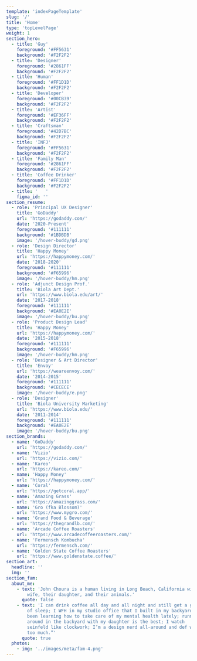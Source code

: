 ```yaml
---
template: 'indexPageTemplate'
slug: '/'
title: 'Home'
type: 'topLevelPage'
weight: 1
section_hero:
  - title: 'Guy'
    foreground: '#FF5631'
    background: '#F2F2F2'
  - title: 'Designer'
    foreground: '#2861FF'
    background: '#F2F2F2'
  - title: 'Human'
    foreground: '#FF1D1D'
    background: '#F2F2F2'
  - title: 'Developer'
    foreground: '#00CB39'
    background: '#F2F2F2'
  - title: 'Artist'
    foreground: '#EF36FF'
    background: '#F2F2F2'
  - title: 'Craftsman'
    foreground: '#42D7BC'
    background: '#F2F2F2'
  - title: 'INFJ'
    foreground: '#FF5631'
    background: '#F2F2F2'
  - title: 'Family Man'
    foreground: '#2861FF'
    background: '#F2F2F2'
  - title: 'Coffee Drinker'
    foreground: '#FF1D1D'
    background: '#F2F2F2'
  - title: '   '
    figma_id: ''
section_resume:
  - role: 'Principal UX Designer'
    title: 'GoDaddy'
    url: 'https://godaddy.com/'
    date: '2020-Present'
    foreground: '#111111'
    background: '#1BDBDB'
    image: '/hover-buddy/gd.png'
  - role: 'Design Director'
    title: 'Happy Money'
    url: 'https://happymoney.com/'
    date: '2018-2020'
    foreground: '#111111'
    background: '#F65996'
    image: '/hover-buddy/hm.png'
  - role: 'Adjunct Design Prof.'
    title: 'Biola Art Dept.'
    url: 'https://www.biola.edu/art/'
    date: '2017-2018'
    foreground: '#111111'
    background: '#EA0E2E'
    image: '/hover-buddy/bu.png'
  - role: 'Product Design Lead'
    title: 'Happy Money'
    url: 'https://happymoney.com/'
    date: '2015-2018'
    foreground: '#111111'
    background: '#F65996'
    image: '/hover-buddy/hm.png'
  - role: 'Designer & Art Director'
    title: 'Envoy'
    url: 'https://weareenvoy.com/'
    date: '2014-2015'
    foreground: '#111111'
    background: '#CECECE'
    image: '/hover-buddy/e.png'
  - role: 'Designer'
    title: 'Biola University Marketing'
    url: 'https://www.biola.edu/'
    date: '2011-2014'
    foreground: '#111111'
    background: '#EA0E2E'
    image: '/hover-buddy/bu.png'
section_brands:
  - name: 'GoDaddy'
    url: 'https://godaddy.com/'
  - name: 'Vizio'
    url: 'https://vizio.com/'
  - name: 'Kareo'
    url: 'https://kareo.com/'
  - name: 'Happy Money'
    url: 'https://happymoney.com/'
  - name: 'Coral'
    url: 'https://getcoral.app/'
  - name: 'Amazing Grass'
    url: 'https://amazinggrass.com/'
  - name: 'Gro (fka Blossom)'
    url: 'https://www.mygro.com/'
  - name: 'Grand Food & Beverage'
    url: 'https://thegrandlb.com/'
  - name: 'Arcade Coffee Roasters'
    url: 'https://www.arcadecoffeeroasters.com/'
  - name: 'Fermensch Kombucha'
    url: 'https://fermensch.com/'
  - name: 'Golden State Coffee Roasters'
    url: 'https://www.goldenstate.coffee/'
section_art:
  headline: ''
  img: ''
section_fam:
  about_me:
    - text: 'John Choura is a human living in Long Beach, California with his
        wife, their daughter, and their animals.'
      quote: false
    - text: 'I can drink coffee all day and all night and still get a good night
        of sleep; I WFH in my studio office that I built in my backyard;
        been learning how to take care of my mental health lately; running
        around in the backyard with my daughter is the best; I watch
        seinfeld like clockwork; I’m a design nerd all-around and def work
        too much.”'
      quote: true
  photos:
    - img: '../images/meta/fam-4.png'
---
```

